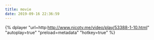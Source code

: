 ```yaml
---
title: movie
date: 2019-09-16 22:36:59
---
```

{% dplayer "url=http:http://www.nicotv.me/video/play/53388-1-10.html"  "autoplay=true" "preload=metadata" "hotkey=true" %}